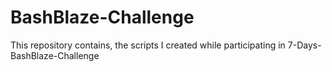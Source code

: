 # BashBlaze-Challenge
This repository contains, the scripts I created while participating in 7-Days-BashBlaze-Challenge
